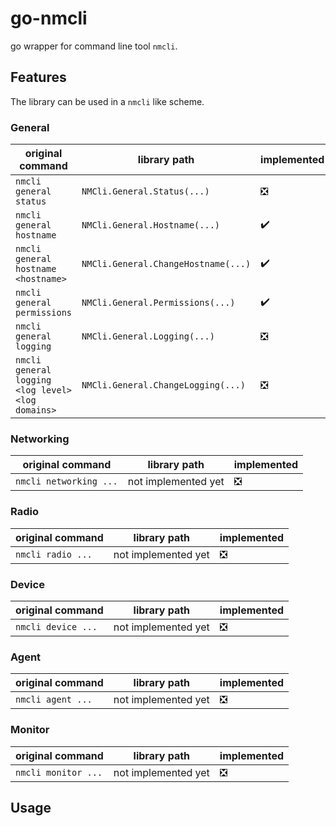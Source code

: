 # go-nmcli

go wrapper for command line tool `nmcli`.

## Features

The library can be used in a `nmcli` like scheme.

### General
| original command                                  | library path                        | implemented                   |
|---------------------------------------------------|-------------------------------------|-------------------------------|
| `nmcli general status`                            | `NMCli.General.Status(...)`         | :negative_squared_cross_mark: |
| `nmcli general hostname`                          | `NMCli.General.Hostname(...)`       | :heavy_check_mark:            |
| `nmcli general hostname <hostname>`               | `NMCli.General.ChangeHostname(...)` | :heavy_check_mark:            |
| `nmcli general permissions`                       | `NMCli.General.Permissions(...)`    | :heavy_check_mark:            |
| `nmcli general logging`                           | `NMCli.General.Logging(...)`        | :negative_squared_cross_mark: |
| `nmcli general logging <log level> <log domains>` | `NMCli.General.ChangeLogging(...)`  | :negative_squared_cross_mark: |

### Networking
| original command                    | library path                     | implemented                   |
|-------------------------------------|----------------------------------|-------------------------------|
| `nmcli networking ...`              | not implemented yet              | :negative_squared_cross_mark: |

### Radio
| original command                    | library path                     | implemented                   |
|-------------------------------------|----------------------------------|-------------------------------|
| `nmcli radio ...`                   | not implemented yet              | :negative_squared_cross_mark: |

### Device
| original command                    | library path                     | implemented                   |
|-------------------------------------|----------------------------------|-------------------------------|
| `nmcli device ...`                  | not implemented yet              | :negative_squared_cross_mark: |

### Agent
| original command                    | library path                     | implemented                   |
|-------------------------------------|----------------------------------|-------------------------------|
| `nmcli agent ...`                   | not implemented yet              | :negative_squared_cross_mark: |

### Monitor
| original command                    | library path                     | implemented                   |
|-------------------------------------|----------------------------------|-------------------------------|
| `nmcli monitor ...`                 | not implemented yet              | :negative_squared_cross_mark: |

## Usage
